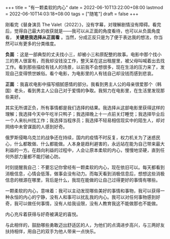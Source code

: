 +++
title = "有一颗柔软的内心"
date = 2022-06-10T13:22:00+08:00
lastmod = 2022-06-10T14:03:18+08:00
tags = ["随笔"]
draft = false
+++

刚看完《替身演员 The Valet（2022）》，没有字幕，对理解剧情没有障碍。看完后，觉得自己最大的收获就是——我可以从正面的角度看待，也可以从负面角度看， **关键是我选择从正面看** 。当然，分成正反只是为了便于表达我的想法，你当然可以有更多的分类维度。

**负面** ：这是一部典型的丈夫找小三，却被小三和原配整的故事。电影中那个找小三的男人很富有，而我却没钱没工作，整天呆在这出租屋里，被父母叫喊着出去找工作。看到那些描绘有钱人的场景，以前我不会想很多，现在生活的压力来了，发现自己变得愤世嫉俗。看个电影，为电影里的人有钱自己却没钱而感到悲哀。

**正面** ：我喜欢电影中描写细腻感情的部分。我看到男主人公的母亲很爱那个（韩国）老头，看到男主人公自己对于爱情的争取。我努力在电影里，在生活里发现那些美好。

其实无所谓正负，所有事情都是我们选择的结果。我选择从这部电影里获得这样的理解；我选择今天中午吃半只鸭子；我选择晚上十一点前关灯睡觉；我选择毕业后一个人来杭州找工作；我选择当程序员；我选择不轻易相信现实中的陌生人，却对网络中未曾谋面的人感到好奇。

俄罗斯侵略乌克兰的战争还在持续，国内的疫情不时反复，权力机关为了迷惑民心，什么都敢做、什么都能做。人本身是趋利避害的，永远站在能为自己带来最大利益的一方。在趋向利益的过程中，人会让原本柔软的内心，慢慢地坚硬，直到任何外部力量都不能打破心防。

时刻提醒我自己：不要忘记你曾经有一颗柔软的内心，现在依旧可以。每天都看到消极信息，心情会低落，做事会没有动力。而每天看到消极信息后，想想这些消极信息的根源在哪里，背后是什么，我现在能做的让自己过得更好的事情有哪些。

一颗柔软的内心，意味着：我可以主动发现哪些美好的事情和事物，我可以获得一种永恒的内心的宁静，没有人和事可以扰乱我的内心。我可以对任何事物感到好奇，我可以做任何事情，没有人给我设限，没有人教育我这不能做那也不能做。

内心充斥着获得与好奇被满足的喜悦。

与此相伴的，鼓励哪些勇敢迈出舒适区的人，为他们的点滴进步高兴，与三两好友扶持相伴，用自己的双手为他人带来一点快乐。